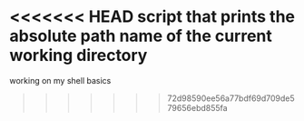 <<<<<<< HEAD
script that prints the absolute path name of the current working directory
=======
working on my shell basics
>>>>>>> 72d98590ee56a77bdf69d709de579656ebd855fa
